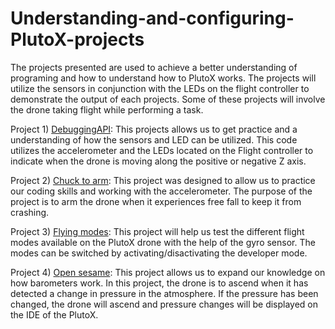 # Understanding-and-configuring-PlutoX-projects
The projects presented are used to achieve a better understanding of programing and how to understand how to PlutoX works. The projects will utilize the sensors in conjunction with the LEDs on the flight controller to demonstrate the output of each projects. Some of these projects will involve the drone taking flight while performing a task. 

Project 1) [DebuggingAPI](https://github.com/DavidCeniceros87/Understanding-and-configuring-PlutoX-projects/blob/main/DebuggingAPI):
This projects allows us to get practice and a understanding of how the sensors and LED can be utilized. This code utilizes the accelerometer and the LEDs located on the Flight controller to indicate when the drone is moving along the positive or negative Z axis.

Project 2) [Chuck to arm](https://github.com/DavidCeniceros87/Understanding-and-configuring-PlutoX-projects/blob/main/Chuck_to_arm):
This project was designed to allow us to practice our coding skills and working with the accelerometer. The purpose of the project is to arm the drone when it experiences free fall to keep it from crashing. 

Project 3) [Flying modes](https://github.com/DavidCeniceros87/Understanding-and-configuring-PlutoX-projects/blob/main/Fly_Acro):
This project will help us test the different flight modes available on the PlutoX drone with the help of the gyro sensor. The modes can be switched by activating/disactivating the developer mode.

Project 4) [Open sesame](https://github.com/DavidCeniceros87/Understanding-and-configuring-PlutoX-projects/blob/main/Open_Sesame_Main):
This project allows us to expand our knowledge on how barometers work. In this project, the drone is to ascend when it has detected a change in pressure in the atmosphere. If the pressure has been changed, the drone will ascend and pressure changes will be displayed on the IDE of the PlutoX.
